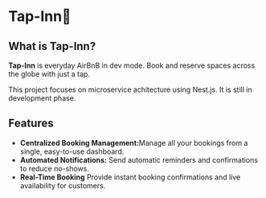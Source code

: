 <h1>Tap-Inn🏡</h1>

<h2>What is Tap-Inn?</h2>
<p><strong>Tap-Inn</strong> is everyday AirBnB in dev mode. Book and reserve spaces across the globe with just a tap.</p>

<p>This project focuses on microservice achitecture using Nest.js. It is still in development phase.</p>

<h2>Features</h2>

<ul>
	<li><strong>Centralized Booking Management:</strong>Manage all your bookings from a single, easy-to-use dashboard.</li>
	<li><strong>Automated Notifications:</strong> Send automatic reminders and confirmations to reduce no-shows.</li>
	<li><strong>Real-Time Booking</strong> Provide instant booking confirmations and live availability for customers.</li>
</ul>

